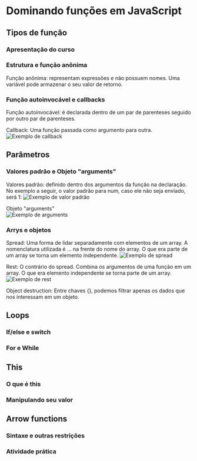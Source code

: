 # Dominando funções em JavaScript
## Tipos de função
### Apresentação do curso
### Estrutura e função anônima
Função anônima: representam expressões e não possuem nomes. Uma variável pode armazenar o seu valor de retorno.  

### Função autoinvocável e callbacks
Função autoinvocável: é declarada dentro de um par de parenteses seguido por outro par de parenteses.  

Callback: Uma função passada como argumento para outra.  
![Exemplo de callback](./callback.png)

## Parâmetros
### Valores padrão e Objeto "arguments"
Valores padrão: definido dentro dos argumentos da função na declaração. No exemplo a seguir, o valor padrão para num, caso ele não seja enviado, será 1:
![Exemplo de valor padrão](./valorPadrao.png)


Objeto "arguments"  
![Exemplo de arguments](./arguments.png)

### Arrys e objetos
Spread: Uma forma de lidar separadamente com elementos de um array. A nomenclatura utilizada é ... na frente do nome do array. O que era parte de um array se torna um elemento independente. 
![Exemplo de spread](./spread.png)

Rest: O contrário do spread. Combina os argumentos de uma função em um array. O que era elemento independente se torna parte de um array. 
![Exemplo de rest](./rest.png)

Object destruction: Entre chaves {}, podemos filtrar apenas os dados que nos interessam em um objeto.

## Loops
### If/else e switch
### For e While

## This
### O que é this
### Manipulando seu valor

## Arrow functions
### Sintaxe e outras restrições
### Atividade prática